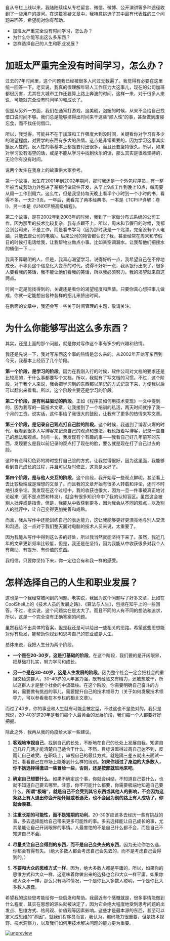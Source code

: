自从专栏上线以来，我陆陆续续从专栏留言、微信、微博、公开演讲等多种途径收到了一些用户的提问。在这篇答疑文章中，我特意挑选了其中最有代表性的三个问题来回答，希望能对你有帮助。

* 加班太严重完全没有时间学习，怎么办？
* 为什么你能写出这么多东西？
* 怎样选择自己的人生和职业发展？

# 加班太严重完全没有时间学习，怎么办？

过去的7年时间里，这个问题我已经被很多人问过无数遍了。我觉得有必要在这里统一回答一下。老实说，我真的很理解年轻人工作压力大这事儿，现在的公司加班都很厉害，尤其在大城市工作还要算上路上奔波的时间，这样一来，对于很多人来说，可能就完全没有时间学习和成长了。

但是从另外一方面，我们在通宵打游戏，追美剧，泡妞的时候，从来不会给自己找借口说时间不够。我们总是能够挤得出时间来干这些“顺人性”的事，甚至做到废寝忘食，而不找任何借口。

所以，我觉得，可能并不在于加班和工作强度大到没时间，关键看你对学习有多少的渴望程度，对要学的东西有多大的热情。这点是非常重要的，因为学习这事其实挺反人性的。反人性的事基本上都是要付出很多，而且还要坚持很久。所以，如果对学习没有渴望的话，或是不能从学习中找到快乐的话，那么其实是很难坚持的，无论你有没有时间。

说两个发生在我身上的故事供大家参考。

第一个故事，发生在2001年到2002年期间，那时我还是一个外包程序员，有一整年被当成劳动力外包进了某银行做软件开发，从早上9点工作到晚上10点，每周要从周一工作到周六。这么忙，但是我坚持每天晚上看半个小时到一个小时的书，看得不多，一天2-3页。一年后，我看完了两本经典书，一本是《TCP/IP详解：卷I》，另一本是《UNIX环境高级编程》。

<!-- [[[read_end]]] -->

第二个故事，是在2002年到2003年的时候，我到了一家做分布式系统的公司工作。因为那里的技术比较复杂，我有点跟不上，所以，周末和节假日的时候，我都会到公司来，不是工作，而是看书学习（因为那时我是一个北漂，完全没有个人电脑，只能去蹭公司的电脑）。后来公司的物管都认识了我，甚至经常在周末和节假日的时候打电话给我，让我帮物业做点小事。比如某空调漏水，让我帮他们把接水的桶倒一下……

我真不算聪明的人，但是，我真心渴望学习。说得好听一点，我希望自己在不停地成长，不辜负这个信息化大变革的时代。说得不好听一点，我从银行出来了，很多人要看我的笑话，我不能让他们看我的笑话，所以我必须努力。我的渴望就来自这两点。

时间一定是能找得到的，关键还是看你的渴望程度和热情。只要你真心想把事儿做成，你就一定能想出各种各样的招儿来挤出时间。

在后面的文章中，我还会写一些关于时间管理的主题，敬请关注。

# 为什么你能够写出这么多东西？

其实，还是上面的那个问题，就是你对写作这个事有多少的兴趣和热情。

我还是先说一下，我对写东西这个事的热情是怎么来的。从2002年开始写东西到今天，我基本上经历了几个阶段。

**第一个阶段，是学习的阶段**。因为在我刚入行的时候，软件公司对文档的要求还是比较高的，干什么事都要写个文档，所以，我就有了写文档的习惯。不过，这个阶段，对于我个人来说，我会把学习到的东西都以笔记的方式记录下来，方便我以后可以翻出来看看。所以，这个阶段主要还是学习的阶段。

**第二个阶段，是有利益驱动的阶段**。正如《程序员如何用技术变现》一文中提到的，因为我写的一篇技术文章，让我接到了一个培训的私活，两天时间就挣了我一个月的工资。说实话，这件事给了我很大的鼓励，让我有了更多的热情来写文章。

**第三个阶段，是记录自己观点打自己脸的阶段**。这个时候，我遇到了博客火爆的时代，我看到很多人写博客来记录自己的观点和想法，我也跟着写博客，记录一些自己的想法和观点。时间一长，我发现有个有趣的事——我看自己好几年前写的东西，发现要么是我以前记录的观点打了现在的脸，要么就是现在打了自己过去的脸。

这种有点科幻色彩的跨时空打自己脸的方式，让我觉得很好，因为这里面，我能够看到自己成长的过程，并且可以及时修正，这真是太好了。

**第四个阶段，是与他人交互的阶段**。这个阶段，我开始写一些观点鲜明，甚至看上去比较极端或是理想的文章了。而且我的文章开始有很多人转载和评论，还时不时地引发争论。我发现在这个过程中，我的收获也很大，因为一旦一件事被真正地讨论起来（而不是点赞和转发），就会有很多知识命中了我的认知盲区。虽然这会被别人批评或是指责，但是，我能从中收获到更多，因为我会从不同的观点，以及别人的批评中，让自己变得更加完善和成熟。

而且，我从写作中还能训练自己的表达能力，这让我能够更好更漂亮地与别人交流和沟通。这一点对于我们整天面对电脑的技术人员来说，太重要了。

因为我能从写作中得到这么多的好处，所以我当然就能坚持下来了。虽然，我近几年的文章更新频率比较低，但是，我还是在坚持，因为我能从中收获很多对我个人有帮助、有提升、有价值的东西。

我相信，只要你坚持下来，你一定也会有和我一样的感受。

# 怎样选择自己的人生和职业发展？

这也是一个我经常被问到的问题。老实说，我因为这个问题写了好多文章，比如在CoolShell上的《技术人员的发展之路》、《算法与人生》，包括在知乎上的一些回答。不过，老实说，这个问题实在是太大了。而且不同的人有不同的想法和追求，所以，这是一个完全没有正确答案的问题。

虽然我给不出具体的答案，但是我还是可以给出一些相关的思路。希望这些思想能对你有启发，能帮助你规划和思考自己的职业或是人生。

总体来说，我把人生分为两个阶段。

* **一个是在20-30岁，这是打基础的阶段**。在这个阶段，我们要的是开阔眼界，把基础打扎实，努力学习和成长。

* **另一个是在30-40岁，这是人生发展的阶段**。因为整个社会一定会把社会的重担交给这群人，30-40岁的人年富力强，既有经验又有精力，还敢想敢干，所以这群人才是整个社会的中流砥柱。在这个阶段，你需要明确自己奋斗的方向，需要做有挑战的事儿，需要提升自己的技术领导力（关于如何发展技术领导力，可以参看我在本专栏的相关文章）。

而过了40岁，你的事业和人生就有可能会被定型，不过这也不是绝对的。我只是想说，20-40岁这20年是我们每个人最黄金的发展阶段，我们每一个人都要好好把握。

除此之外，我再从我的角度给大家一些建议。

1.  **客观地审视自己**。找到自己的长处，不断地在自己的长处上发展自我。知道自己几斤几两才能清楚自己适合干什么。不然，目标设置得过高自己达不到，反而让自己难受。在职场上，审视自己的最佳方式，就是隔三差五就出去面试一把，看看自己在市场上能够到什么样的级别。**如果你超过了身边的大多数人，你不妨选择得激进一些冒险一些，否则，还是按部就班地来吧**。

2.  **确定自己想要什么**。如果不确定这个事，你就会纠结，不知道自己要什么，也就不知道自己要去哪里。注意，你不可能什么都要，你需要极端地知道自己要什么。**所谓“极端”，就是自己不会受到其它东西或其他人的影响，不会因为这条路上有人退出你会开始怀疑或者迷茫，也不会因为别的路上有人成功了，你就会羡慕**。

3.  **注重长期的可能性，而不是短期的功利**。20-30岁应该多去经历一些有挑战的事，多去选择能给自己带来更多可能性的事。多去选择能让自己成长的事，尤其是能让自己开阔眼界的事情。人最害怕的不是自己什么都不会，而是自己不知道自己不会。

4.  **尽量关注自己会得到的东西，而不是自己会失去的东西**。因为无论你怎么选，你都会有得有失。（绝大多数人都会考虑自己会失去的，而不是考虑自己会得到的。）

5.  **不要和大众的思维方式一样**。因为，绝大多数人都是平庸的，所以，如果你的思维方式和大众一样，这意味着你做出来的选择也会和大众一样平庸。如果你和大众不一样，那么只有两种情况，一个是你比大多数人聪明，一个是你比大多数人愚蠢。

希望我的这些思考能给你一些启发和帮助。我最近有个感慨就是，很多事情能做到什么程度，其实在思想的源头就被决定了，因为它会绝大程度地受到思考问题的出发点、思维方式、格局观、价值观等因素影响。这些才是最本源的东西，甚至可以定义成思维的“基因”。就我们程序员而言，我认为，编码能力很重要，但是技术视野、技术洞察力，以及我们如何用技术解决问题的能力更为重要。

[![unpreview](https://static001.geekbang.org/resource/image/1e/d0/1e6c69c5cccbd060a4bfef00cfb406d0.jpg)](http://hm17640r6381.rdyhl.com/jump?activity_id=4658)